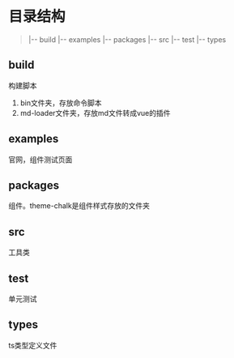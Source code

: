 # 目录结构
> |-- build
> |-- examples
> |-- packages
> |-- src
> |-- test
> |-- types

## build
构建脚本
1. bin文件夹，存放命令脚本
2. md-loader文件夹，存放md文件转成vue的插件

## examples
官网，组件测试页面

## packages
组件。theme-chalk是组件样式存放的文件夹

## src
工具类

## test
单元测试

## types
ts类型定义文件
